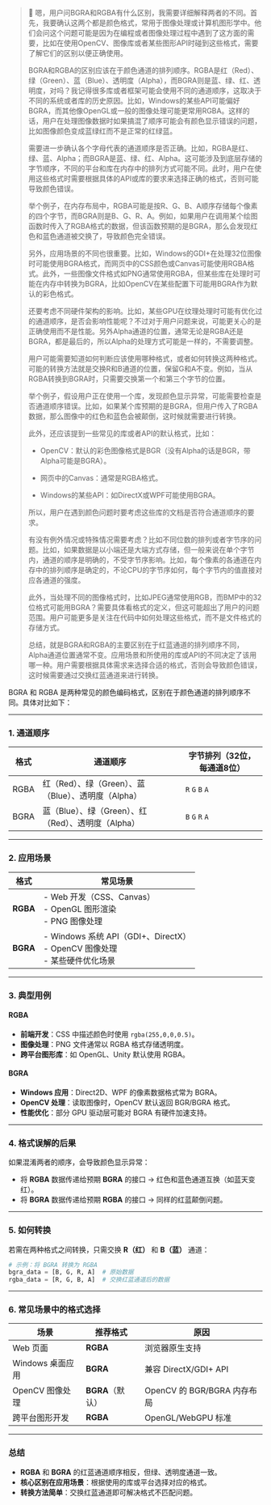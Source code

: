 > 💭 嗯，用户问BGRA和RGBA有什么区别，我需要详细解释两者的不同。首先，我要确认这两个都是颜色格式，常用于图像处理或计算机图形学中。他们会问这个问题可能是因为在编程或者图像处理过程中遇到了这方面的需要，比如在使用OpenCV、图像库或者某些图形API时碰到这些格式，需要了解它们的区别以便正确使用。
>
> BGRA和RGBA的区别应该在于颜色通道的排列顺序。RGBA是红（Red）、绿（Green）、蓝（Blue）、透明度（Alpha），而BGRA则是蓝、绿、红、透明度，对吗？我记得很多库或者框架可能会使用不同的通道顺序，这取决于不同的系统或者库的历史原因。比如，Windows的某些API可能偏好BGRA，而其他像OpenGL或一般的图像处理可能更常用RGBA。这样的话，用户在处理图像数据时如果搞混了顺序可能会有颜色显示错误的问题，比如图像颜色变成蓝绿红而不是正常的红绿蓝。
>
> 需要进一步确认各个字母代表的通道顺序是否正确。比如，RGBA是红、绿、蓝、Alpha；而BGRA是蓝、绿、红、Alpha。这可能涉及到底层存储的字节顺序，不同的平台和库在内存中的排列方式可能不同。此时，用户在使用这些格式时需要根据具体的API或库的要求来选择正确的格式，否则可能导致颜色错误。
>
> 举个例子，在内存布局中，RGBA可能是按R、G、B、A顺序存储每个像素的四个字节，而BGRA则是B、G、R、A。例如，如果用户在调用某个绘图函数时传入了RGBA格式的数据，但该函数预期的是BGRA，那么会发现红色和蓝色通道被交换了，导致颜色完全错误。
>
> 另外，应用场景的不同也很重要。比如，Windows的GDI+在处理32位图像时可能使用BGRA格式，而网页中的CSS颜色或Canvas可能使用RGBA格式。此外，一些图像文件格式如PNG通常使用RGBA，但某些库在处理时可能在内存中转换为BGRA，比如OpenCV在某些配置下可能用BGRA作为默认的彩色格式。
>
> 还要考虑不同硬件架构的影响。比如，某些GPU在纹理处理时可能有优化过的通道顺序，是否会影响性能呢？不过对于用户问题来说，可能更关心的是正确使用而不是性能。另外Alpha通道的位置，通常无论是RGBA还是BGRA，都是最后的，所以Alpha的处理方式可能是一样的，不需要调整。
>
> 用户可能需要知道如何判断应该使用哪种格式，或者如何转换这两种格式。可能的转换方法就是交换R和B通道的位置，保留G和A不变。例如，当从RGBA转换到BGRA时，只需要交换第一个和第三个字节的位置。
>
> 举个例子，假设用户正在使用一个库，发现颜色显示异常，可能需要检查是否通道顺序错误。比如，如果某个库预期的是BGRA，但用户传入了RGBA数据，那么图像中的红色和蓝色会被颠倒，这时候就需要进行转换。
>
> 此外，还应该提到一些常见的库或者API的默认格式，比如：
>
> - OpenCV：默认的彩色图像格式是BGR（没有Alpha的话是BGR，带Alpha可能是BGRA）。
>
> - 网页中的Canvas：通常是RGBA格式。
>
> - Windows的某些API：如DirectX或WPF可能使用BGRA。
>
>   
>
> 所以，用户在遇到颜色问题时要考虑这些库的文档是否符合通道顺序的要求。
>
> 有没有例外情况或特殊情况需要考虑？比如不同位数的排列或者字节序的问题。比如，如果数据是以小端还是大端方式存储，但一般来说在单个字节内，通道的顺序是明确的，不受字节序影响。比如，每个像素的各通道在内存中的排列顺序是确定的，不论CPU的字节序如何，每个字节内的值直接对应各通道的强度。
>
> 此外，当处理不同的图像格式时，比如JPEG通常使用RGB，而BMP中的32位格式可能用BGRA？需要具体看格式的定义，但这可能超出了用户的问题范围。用户可能更多是关注在代码中如何处理这些格式，而不是文件格式的存储方式。
>
> 总结，就是BGRA和RGBA的主要区别在于红蓝通道的排列顺序不同，Alpha通道位置通常不变。应用场景和所使用的库或API的不同决定了该用哪一种。用户需要根据具体需求来选择合适的格式，否则会导致颜色错误，这时候需要通过交换红蓝通道来进行转换。
>
> 



BGRA 和 RGBA 是两种常见的颜色编码格式，区别在于颜色通道的排列顺序不同。具体对比如下：

---

### **1. 通道顺序**
| 格式 | 通道顺序                          | 字节排列（32位，每通道8位） |
|------|----------------------------------|----------------------------|
| RGBA | 红（Red）、绿（Green）、蓝（Blue）、透明度（Alpha） | `R` `G` `B` `A`            |
| BGRA | 蓝（Blue）、绿（Green）、红（Red）、透明度（Alpha） | `B` `G` `R` `A`            |

---

### **2. 应用场景**
| 格式   | 常见场景                                           |
|--------|--------------------------------------------------|
| **RGBA** | - Web 开发（CSS、Canvas）<br>- OpenGL 图形渲染<br>- PNG 图像处理 |
| **BGRA** | - Windows 系统 API（GDI+、DirectX）<br>- OpenCV 图像处理<br>- 某些硬件优化场景 |

---

### **3. 典型用例**
#### **RGBA**
- **前端开发**：CSS 中描述颜色时使用 `rgba(255,0,0,0.5)`。
- **图像处理**：PNG 文件通常以 RGBA 格式存储透明度。
- **跨平台图形库**：如 OpenGL、Unity 默认使用 RGBA。

#### **BGRA**
- **Windows 应用**：Direct2D、WPF 的像素数据格式常为 BGRA。
- **OpenCV 处理**：读取图像时，OpenCV 默认返回 BGR/BGRA 格式。
- **性能优化**：部分 GPU 驱动层可能对 BGRA 有硬件加速支持。

---

### **4. 格式误解的后果**
如果混淆两者的顺序，会导致颜色显示异常：
- 将 **RGBA** 数据传递给预期 **BGRA** 的接口 → 红色和蓝色通道互换（如蓝天变红）。
- 将 **BGRA** 数据传递给预期 **RGBA** 的接口 → 同样的红蓝颠倒问题。

---

### **5. 如何转换**
若需在两种格式之间转换，只需交换 **R（红）** 和 **B（蓝）** 通道：
```python
# 示例：将 BGRA 转换为 RGBA
bgra_data = [B, G, R, A]  # 原始数据
rgba_data = [R, G, B, A]  # 交换红蓝通道后的数据
```

---

### **6. 常见场景中的格式选择**
| 场景               | 推荐格式         | 原因                        |
|--------------------|------------------|---------------------------|
| Web 页面           | **RGBA**         | 浏览器原生支持               |
| Windows 桌面应用   | **BGRA**         | 兼容 DirectX/GDI+ API       |
| OpenCV 图像处理    | **BGRA**（默认） | OpenCV 的 BGR/BGRA 内存布局  |
| 跨平台图形开发     | **RGBA**         | OpenGL/WebGPU 标准         |

---

### **总结**
- **RGBA** 和 **BGRA** 的红蓝通道顺序相反，但绿、透明度通道一致。
- **核心区别在应用场景**：根据使用的库或平台选择对应的格式。
- **转换方法简单**：交换红蓝通道即可解决格式不匹配问题。
